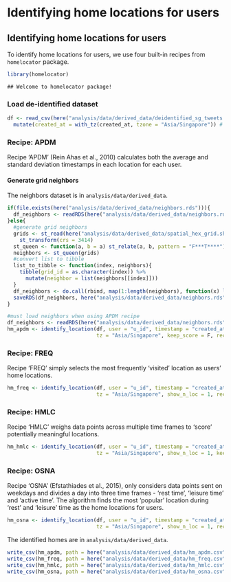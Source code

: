 Identifying home locations for users
================

## Identifying home locations for users

To identify home locations for users, we use four built-in recipes from
`homelocator` package.

``` r
library(homelocator)
```

    ## Welcome to homelocator package!

### Load de-identified dataset

``` r
df <- read_csv(here("analysis/data/derived_data/deidentified_sg_tweets.csv")) %>% #load deidentified dataset
  mutate(created_at = with_tz(created_at, tzone = "Asia/Singapore")) # the tweets were sent in Singapore, so must convert the timezone to SGT, the default timezone is UTC! 
```

### Recipe: APDM

Recipe ‘APDM’ (Rein Ahas et al., 2010) calculates both the average and
standard deviation timestamps in each location for each user.

#### Generate grid neighbors

The neighbors dataset is in `analysis/data/derived_data`.

``` r
if(file.exists(here("analysis/data/derived_data/neighbors.rds"))){
  df_neighbors <- readRDS(here("analysis/data/derived_data/neighbors.rds"))
}else{
  #generate grid neighbors 
  grids <- st_read(here("analysis/data/derived_data/spatial_hex_grid.shp"), quiet = T) %>%
    st_transform(crs = 3414)
  st_queen <- function(a, b = a) st_relate(a, b, pattern = "F***T****")
  neighbors <- st_queen(grids)
  #convert list to tibble
  list_to_tibble <- function(index, neighbors){
    tibble(grid_id = as.character(index)) %>% 
      mutate(neighbor = list(neighbors[[index]]))
  }
  df_neighbors <- do.call(rbind, map(1:length(neighbors), function(x) list_to_tibble(x, neighbors)))
  saveRDS(df_neighbors, here("analysis/data/derived_data/neighbors.rds"))
}
```

``` r
#must load neighbors when using APDM recipe 
df_neighbors <- readRDS(here("analysis/data/derived_data/neighbors.rds"))
hm_apdm <- identify_location(df, user = "u_id", timestamp = "created_at", location = "grid_id", 
                             tz = "Asia/Singapore", keep_score = F, recipe = "APDM")
```

### Recipe: FREQ

Recipe ‘FREQ’ simply selects the most frequently ‘visited’ location as
users’ home locations.

``` r
hm_freq <- identify_location(df, user = "u_id", timestamp = "created_at", location = "grid_id", 
                             tz = "Asia/Singapore", show_n_loc = 1, recipe = "FREQ")
```

### Recipe: HMLC

Recipe ‘HMLC’ weighs data points across multiple time frames to ‘score’
potentially meaningful locations.

``` r
hm_hmlc <- identify_location(df, user = "u_id", timestamp = "created_at", location = "grid_id", 
                             tz = "Asia/Singapore", show_n_loc = 1, keep_score = F, recipe = "HMLC")
```

### Recipe: OSNA

Recipe ‘OSNA’ (Efstathiades et al., 2015), only considers data points
sent on weekdays and divides a day into three time frames - ‘rest time’,
‘leisure time’ and ‘active time’. The algorithm finds the most ‘popular’
location during ‘rest’ and ‘leisure’ time as the home locations for
users.

``` r
hm_osna <- identify_location(df, user = "u_id", timestamp = "created_at", location = "grid_id", 
                             tz = "Asia/Singapore", show_n_loc = 1, recipe = "OSNA")
```

The identified homes are in `analysis/data/derived_data`.

``` r
write_csv(hm_apdm, path = here("analysis/data/derived_data/hm_apdm.csv"))
write_csv(hm_freq, path = here("analysis/data/derived_data/hm_freq.csv"))
write_csv(hm_hmlc, path = here("analysis/data/derived_data/hm_hmlc.csv"))
write_csv(hm_osna, path = here("analysis/data/derived_data/hm_osna.csv"))
```
